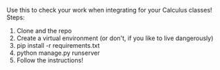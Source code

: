 Use this to check your work when integrating for your Calculus classes!
Steps:
1. Clone and the repo
2. Create a virtual environment (or don't, if you like to live dangerously)
3. pip install -r requirements.txt
4. python manage.py runserver
5. Follow the instructions!
